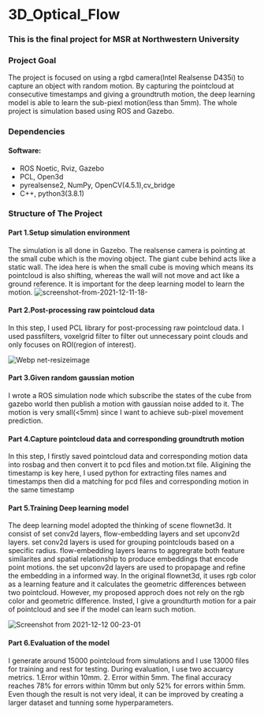 # 3D_Optical_Flow
### This is the final project for MSR at Northwestern University
### Project Goal

The project is focused on using a rgbd camera(Intel Realsense D435i) to capture an object with random motion. By capturing the pointcloud at consecutive timestamps and giving a groundtruth motion, the deep learning model is able to learn the sub-piexl motion(less than 5mm). The whole project is simulation based using ROS and Gazebo.

### Dependencies
#### Software:
* ROS Noetic, Rviz, Gazebo
* PCL, Open3d
* pyrealsense2, NumPy, OpenCV(4.5.1),cv_bridge
* C++, python3(3.8.1)

### Structure of The Project
#### Part 1.Setup simulation environment

The simulation is all done in Gazebo. The realsense camera is pointing at the small cube which is the moving object. The giant cube behind acts like a static wall. The idea here is when the small cube is moving which means its pointcloud is also shifting, whereas the wall will not move and act like a ground reference. It is important for the deep learning model to learn the motion.
![screenshot-from-2021-12-11-18-](https://user-images.githubusercontent.com/70287453/145702636-4ffe441d-6626-43e1-ae83-daf4163bf32a.png)

#### Part 2.Post-processing raw pointcloud data

In this step, I used PCL library for post-processing raw pointcloud data. I used passfilters, voxelgrid filter to filter out unnecessary point clouds and only focuses on ROI(region of interest).

![Webp net-resizeimage](https://user-images.githubusercontent.com/70287453/145702641-c1b3c073-bc2f-4fcc-b7cf-b4ede0dc86e6.png)


#### Part 3.Given random gaussian motion

I wrote a ROS simulation node which subscribe the states of the cube from gazebo world then publish a motion with gaussian noise added to it. The motion is very small(<5mm) since I want to achieve sub-pixel movement prediction.


#### Part 4.Capture pointcloud data and corresponding groundtruth motion

In this step, I firstly saved pointcloud data and corresponding motion data into rosbag and then convert it to pcd files and motion.txt file. Aligining the timestamp is key here, I used python for extracting files names and timestamps then did a matching for pcd files and corresponding motion in the same timestamp 

#### Part 5.Training Deep learning model

The deep learning model adopted the thinking of scene flownet3d. It consist of set conv2d layers, flow-embedding layers and set upconv2d layers. set conv2d layers is used for grouping pointclouds based on a specific radius. flow-embedding layers learns to aggregrate both feature similarites and spatial relationship to produce embeddings that encode point motions. the set upconv2d layers are used to propapage and refine the embedding in a informed way. In the original flownet3d, it uses rgb color as a learning feature and it calculates the geometric differences between two pointcloud. However, my proposed approch does not rely on the rgb color and geometric difference. Insted, I give a groundturth motion for a pair of pointcloud and see if the model can learn such motion.

![Screenshot from 2021-12-12 00-23-01](https://user-images.githubusercontent.com/70287453/145702686-f6ba5ef4-f984-4c40-8a7a-6c4ddae66944.png)



#### Part 6.Evaluation of the model

I generate around 15000 pointcloud from simulations and I use 13000 files for training and rest for testing. During evaluation, I use two accuarcy metrics. 1.Error within 10mm. 2. Error within 5mm. The final accuracy reaches 78% for errors within 10mm but only 52% for errors within 5mm. Even though the result is not very ideal, it can be improved by creating a larger dataset and tunning some hyperparameters.
